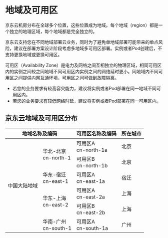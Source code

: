 # 地域及可用区
京东云机房分布在全球多个位置，这些位置成为地域。每个地域（region）都是一个独立的地理区域，每个地域都是完全独立的。  

京东云支持您在不同地域部署云业务，同时为了避免单地域部署可能带来的单点风险，建议在部署方案设计阶段考虑多地域多可用区部署。实例或者Pod创建后，不支持更换地域或更换可用区。

可用区（Availability Zone）是电力及网络之间互相独立的物理区域，相同可用区内的实例之间较之同地域不同可用区内实例之间的网络延时更小。同地域内不同可用区之间提供内网互通环境，可用区之间可做到故障隔离。

* 若您的业务要求有较高容灾能力，建议将实例或者Pod部署在同一地域不同可用区内。  
* 若您的业务要求有较低网络时延，建议将实例或者Pod部署在同一可用区内。  

## 京东云地域及可用区分布
<table>
	<thead>
	<tr>
		<th colspan="2">地域名称及编码</th>
      	<th>可用区名称及编码</th>
      	<th>所在城市</th>
   	</tr>
		</thead>
	<tbody>
   	<tr>
      	<td rowspan="6">中国大陆地域</td>
      	<td rowspan="2">华北-北京<br>cn-north-1</td>
     	<td> 可用区A<br>cn-north-1a</td>
	   	<td> 北京</td>
   </tr>
		
   <tr>
     	<td> 可用区B<br>cn-north-1b</td>
	   	<td> 北京</td>
   </tr>
   <tr>
     	<td>华东-宿迁<br>cn-east-1</td>
     	<td>可用区A<br>cn-east-1a</td>
	   	<td>宿迁</td>
   </tr>
   </tr>
    	<tr>
     	<td rowspan="2">华东-上海<br>cn-east-2</td>
     	<td>可用区A<br>cn-east-2a</td>
	   	<td>上海</td>
   </tr>
      </tr>
    	<tr>
     	<td>可用区B<br>cn-east-2b</td>
	   	<td>上海</td>
   </tr>
  <tr>
     	<td>华南-广州<br>cn-south-1</td>
     	<td>可用区A<br>cn-south-1a</td>
	   	<td>广州</td>
   </tr>
   </tbody>
</table>
